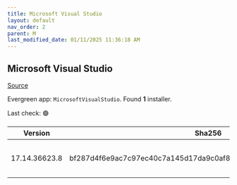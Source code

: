 ```yaml
---
title: Microsoft Visual Studio
layout: default
nav_order: 2
parent: M
last_modified_date: 01/11/2025 11:36:18 AM
---
```


## Microsoft Visual Studio

[Source](https://visualstudio.microsoft.com/)

Evergreen app: `MicrosoftVisualStudio`. Found **1** installer.

Last check: 🟢

| Version       | Sha256                                                           | Size    | URI                                                                                                                                                                                                                                                                                                                                                      |
| ------------- | ---------------------------------------------------------------- | ------- | -------------------------------------------------------------------------------------------------------------------------------------------------------------------------------------------------------------------------------------------------------------------------------------------------------------------------------------------------------- |
| 17.14.36623.8 | bf287d4f6e9ac7c97ec40c7a145d17da9c0af8c6178066205302e56d1840da66 | 4459056 | [https://download.visualstudio.microsoft.com/download/pr/5011a9cc-e8ef-42cb-ad72-87de1031accc/bf287d4f6e9ac7c97ec40c7a145d17da9c0af8c6178066205302e56d1840da66/vs_Setup.exe](https://download.visualstudio.microsoft.com/download/pr/5011a9cc-e8ef-42cb-ad72-87de1031accc/bf287d4f6e9ac7c97ec40c7a145d17da9c0af8c6178066205302e56d1840da66/vs_Setup.exe) |
